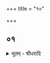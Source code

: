 +++
title = "१०"

+++


## ०१
<details><summary>मूलम् - श्रीधरादि</summary>

अय᳘मग्ग्नि᳘र्व्वैश्वा᳘नरः᳘॥  
(रो᳘) यो ऽय᳘मन्तः पु᳘रुषे ये᳘नेदम᳘न्नम्पच्य᳘ते य᳘दिद᳘मद्य᳘ते त᳘स्यैष घो᳘षो भवति य᳘मेतत्क᳘र्ण्णावपिधा᳘य शृणो᳘ति स᳘ य᳘दोत्क्रमिष्यन्भ᳘वति᳘ नैतङ्घो᳘षᳫँ᳭ शृणोति॥
</details>